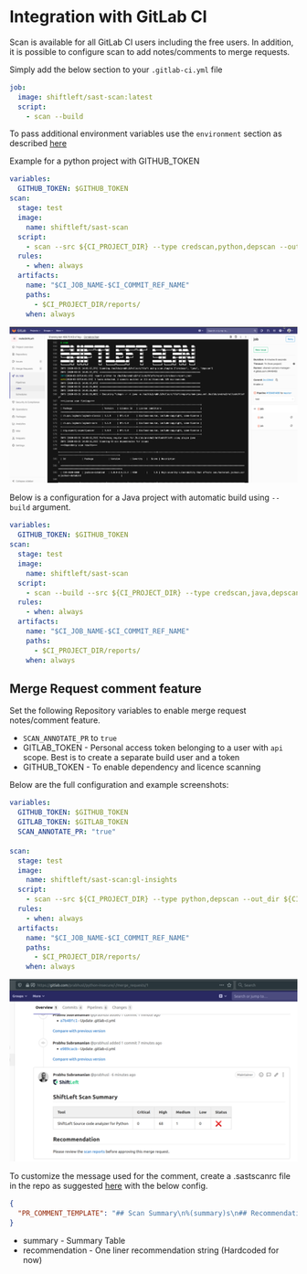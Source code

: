# Integration with GitLab CI

Scan is available for all GitLab CI users including the free users. In addition, it is possible to configure scan to add notes/comments to merge requests.

Simply add the below section to your `.gitlab-ci.yml` file

```yaml
job:
  image: shiftleft/sast-scan:latest
  script:
    - scan --build
```

To pass additional environment variables use the `environment` section as described [here](https://docs.gitlab.com/ee/ci/variables/where_variables_can_be_used.html)

Example for a python project with GITHUB_TOKEN

```yaml
variables:
  GITHUB_TOKEN: $GITHUB_TOKEN
scan:
  stage: test
  image:
    name: shiftleft/sast-scan
  script:
    - scan --src ${CI_PROJECT_DIR} --type credscan,python,depscan --out_dir ${CI_PROJECT_DIR}/reports
  rules:
    - when: always
  artifacts:
    name: "$CI_JOB_NAME-$CI_COMMIT_REF_NAME"
    paths:
      - $CI_PROJECT_DIR/reports/
    when: always
```

![GitLab CI Example](img/gitlab-ci.png)

Below is a configuration for a Java project with automatic build using `--build` argument.

```yaml
variables:
  GITHUB_TOKEN: $GITHUB_TOKEN
scan:
  stage: test
  image:
    name: shiftleft/sast-scan
  script:
    - scan --build --src ${CI_PROJECT_DIR} --type credscan,java,depscan --out_dir ${CI_PROJECT_DIR}/reports
  rules:
    - when: always
  artifacts:
    name: "$CI_JOB_NAME-$CI_COMMIT_REF_NAME"
    paths:
      - $CI_PROJECT_DIR/reports/
    when: always
```

## Merge Request comment feature


Set the following Repository variables to enable merge request notes/comment feature.

- `SCAN_ANNOTATE_PR` to `true`
- GITLAB_TOKEN - Personal access token belonging to a user with `api` scope. Best is to create a separate build user and a token
- GITHUB_TOKEN - To enable dependency and licence scanning

Below are the full configuration and example screenshots:

```yaml
variables:
  GITHUB_TOKEN: $GITHUB_TOKEN
  GITLAB_TOKEN: $GITLAB_TOKEN
  SCAN_ANNOTATE_PR: "true"

scan:
  stage: test
  image:
    name: shiftleft/sast-scan:gl-insights
  script:
    - scan --src ${CI_PROJECT_DIR} --type python,depscan --out_dir ${CI_PROJECT_DIR}/reports
  rules:
    - when: always
  artifacts:
    name: "$CI_JOB_NAME-$CI_COMMIT_REF_NAME"
    paths:
      - $CI_PROJECT_DIR/reports/
    when: always
```

![GitLab Merge Request](img/gitlab-mr.png)

To customize the message used for the comment, create a .sastscanrc file in the repo as suggested [here](tips.md) with the below config.

```json
{
  "PR_COMMENT_TEMPLATE": "## Scan Summary\n%(summary)s\n## Recommendation\n%(recommendation)s\n"
}
```

- summary - Summary Table
- recommendation - One liner recommendation string (Hardcoded for now)
